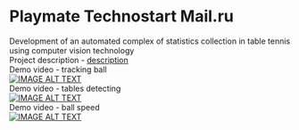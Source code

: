 # Playmate Technostart Mail.ru
Development of an automated complex of statistics collection in table tennis using computer vision technology<br />
Project description - [description](http://techno-start.ru/project/241/)<br />
Demo video - tracking ball<br />
[![IMAGE ALT TEXT](https://img.youtube.com/vi/pJoUoudgNZY/0.jpg)](https://youtu.be/pJoUoudgNZY "Tracking ball")<br />
Demo video - tables detecting<br />
[![IMAGE ALT TEXT](https://img.youtube.com/vi/-JkRwtotaxQ/0.jpg)](https://youtu.be/-JkRwtotaxQ "Tables detecting")<br />
Demo video - ball speed<br />
[![IMAGE ALT TEXT](https://img.youtube.com/vi/Not26ek8u1M/0.jpg)](https://youtu.be/Not26ek8u1M "Speed measuring")<br />

